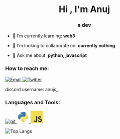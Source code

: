 <h1 align="center">Hi , I'm Anuj</h1>
<h3 align="center">a dev</h3>

- 🌱 I’m currently learning: **web3**

- 👯 I’m looking to collaborate on: **currently nothing**

- 💬 Ask me about: **python**, **javascript**

<h3 align="left">How to reach me:</h3>
<p align="left">
  <a target ="_blank" href="mailto:theanuj33@gmail.com">
    <img src="https://img.shields.io/badge/Email-D14836?style=for-the-badge&logo=gmail&logoColor=white" alt="Email" height="50">
  </a>  
  <a target ="_blank" href="https://twitter.com/anujs_twts" target="_blank">
    <img src="https://img.shields.io/badge/X-000000?style=for-the-badge&logo=twitter&logoColor=white" alt="Twitter" height="50">
  </a>
</p>

discord username: anujs_.

<h3 align="left">Languages and Tools:</h3>
<p align="left">
  <a href="https://git-scm.com/" target="_blank" rel="noreferrer">
    <img src="https://www.vectorlogo.zone/logos/git-scm/git-scm-icon.svg" alt="git" width="40" height="40"/>
  </a> 
  <a href="https://www.python.org" target="_blank" rel="noreferrer">
    <img src="https://raw.githubusercontent.com/devicons/devicon/master/icons/python/python-original.svg" alt="python" width="40" height="40"/>
  </a>
  <a href="https://developer.mozilla.org/en-US/docs/Web/JavaScript" target="_blank" rel="noreferrer">
    <img src="https://raw.githubusercontent.com/devicons/devicon/master/icons/javascript/javascript-original.svg" alt="javascript" width="40" height="40"/>
  </a>
</p>

![Top Langs](https://github-readme-stats.vercel.app/api/top-langs/?username=0xanujs&layout=compact)

<!---
anuj1kr/anuj1kr is a ✨ special ✨ repository because its `README.md` (this file) appears on your GitHub profile.
You can click the Preview link to take a look at your changes.
--->
